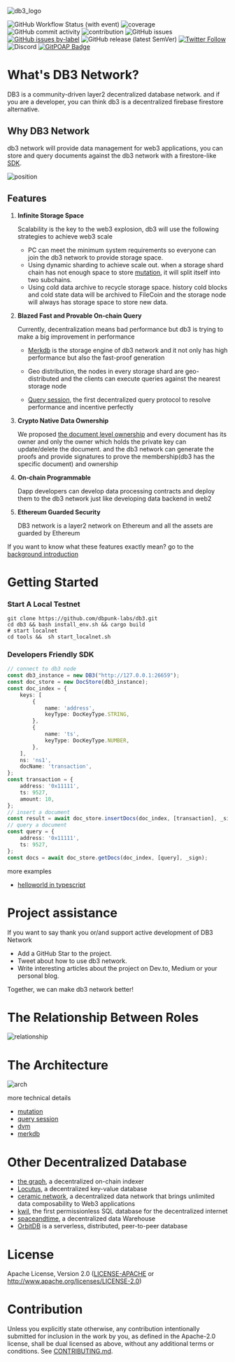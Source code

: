 ![db3_logo](./docs/images/db3_logo.png)

![GitHub Workflow Status (with event)](https://img.shields.io/github/actions/workflow/status/dbpunk-labs/db3/ci.yml?branch=main&style=flat-square)
![coverage](https://img.shields.io/codecov/c/github/dbpunk-labs/db3?style=flat-square)
![GitHub commit activity](https://img.shields.io/github/commit-activity/w/db3-teams/db3?style=flat-square)
![contribution](https://img.shields.io/github/contributors/dbpunk-labs/db3?style=flat-square)
![GitHub issues](https://img.shields.io/github/issues/db3-teams/db3?style=flat-square)
[![GitHub issues by-label](https://img.shields.io/github/issues/dbpunk-labs/db3/good%20first%20issue?style=flat-square)](https://github.com/dbpunk-labs/db3/issues?q=is%3Aopen+is%3Aissue+label%3A%22good+first+issue%22)
![GitHub release (latest SemVer)](https://img.shields.io/github/v/release/dbpunk-labs/db3?style=flat-square)
[![Twitter Follow](https://img.shields.io/twitter/follow/Db3Network?style=flat-square)](https://twitter.com/Db3Network)
![Discord](https://img.shields.io/discord/1025017851179962408?style=flat-square)
[![GitPOAP Badge](https://public-api.gitpoap.io/v1/repo/dbpunk-labs/db3/badge)](https://www.gitpoap.io/gh/dbpunk-labs/db3)


# What's DB3 Network?

DB3 is a community-driven layer2 decentralized database network. and if you are a developer, you can think db3 is a decentralized firebase firestore alternative.

## Why DB3 Network

db3 network will provide data management for web3 applications, you can store and query documents against the db3 network with a firestore-like [SDK](https://github.com/dbpunk-labs/db3.js).

![position](./docs/images/position_web3.jpg)

## Features

1. **Infinite Storage Space**

   Scalability is the key to the web3 explosion, db3 will use the following strategies to achieve web3 scale

    * PC can meet the minimum system requirements so everyone can join the db3 network to provide storage space.
    * Using dynamic sharding to achieve scale out. when a storage shard chain has not enough space to store [mutation](./docs/mutation.md), it will split itself into two subchains.
    * Using cold data archive to recycle storage space. history cold blocks and cold state data will be archived to FileCoin and the storage node will always has storage space to store new data.

2. **Blazed Fast and Provable On-chain Query**

   Currently, decentralization means bad performance but db3 is trying to make a big improvement in performance

	* [Merkdb](https://github.com/dbpunk-labs/db3/issues/100) is the storage engine of db3 network and it not only has high performance but also the fast-proof generation
	* Geo distribution, the nodes in every storage shard are geo-distributed and the clients can execute queries against the nearest storage node

    * [Query session](./docs/query.md), the first decentralized query protocol to resolve performance and incentive perfectly

3. **Crypto Native Data Ownership**


    We proposed [the document level ownership](https://github.com/dbpunk-labs/db3/issues/271) and every document has its owner and only the owner which holds the private key can update/delete the document. and the db3 network can generate the proofs and provide signatures to prove the membership(db3 has the specific document) and ownership

4. **On-chain Programmable**

    Dapp developers can develop data processing contracts and deploy them to the db3 network just like developing data backend in web2

5. **Ethereum Guarded Security**

    DB3 network is a layer2 network on Ethereum and all the assets are guarded by Ethereum

If you want to know what these features exactly mean? go to the [background introduction](./docs/background.md)

# Getting Started

### Start A Local Testnet

```shell
git clone https://github.com/dbpunk-labs/db3.git
cd db3 && bash install_env.sh && cargo build
# start localnet
cd tools &&  sh start_localnet.sh
```

### Developers Friendly SDK

```typescript
// connect to db3 node
const db3_instance = new DB3("http://127.0.0.1:26659");
const doc_store = new DocStore(db3_instance);
const doc_index = {
    keys: [
        {
            name: 'address',
            keyType: DocKeyType.STRING,
        },
        {
            name: 'ts',
            keyType: DocKeyType.NUMBER,
        },
    ],
    ns: 'ns1',
    docName: 'transaction',
};
const transaction = {
    address: '0x11111',
    ts: 9527,
    amount: 10,
};
// insert a document
const result = await doc_store.insertDocs(doc_index, [transaction], _sign, 1);
// query a document
const query = {
    address: '0x11111',
    ts: 9527,
};
const docs = await doc_store.getDocs(doc_index, [query], _sign);
```

more examples

* [helloworld in typescript](./examples/helloworld)

# Project assistance

If you want to say thank you or/and support active development of DB3 Network

* Add a GitHub Star to the project.
* Tweet about how to use db3 network.
* Write interesting articles about the project on Dev.to, Medium or your personal blog.

Together, we can make db3 network better!


# The Relationship Between Roles

![relationship](./docs/images/db3-overview.svg)

# The Architecture

![arch](./docs/images/db3-architecture.svg)

more technical details
* [mutation](./docs/mutation.md)
* [query session](./docs/query.md)
* [dvm](./docs/dvm.md)
* [merkdb](https://github.com/dbpunk-labs/db3/issues/100)


# Other Decentralized Database

* [the graph](https://github.com/graphprotocol/graph-node), a decentralized on-chain indexer
* [Locutus](https://github.com/freenet/locutus), a decentralized key-value database
* [ceramic network](https://github.com/ceramicnetwork/ceramic), a decentralized data network that brings unlimited data composability to Web3 applications
* [kwil](https://github.com/kwilteam), the first permissionless SQL database for the decentralized internet
* [spaceandtime](https://www.spaceandtime.io/), a decentralized data Warehouse
* [OrbitDB](https://github.com/orbitdb/orbit-db) is a serverless, distributed, peer-to-peer database

# License
Apache License, Version 2.0
   ([LICENSE-APACHE](LICENSE-APACHE) or http://www.apache.org/licenses/LICENSE-2.0)

# Contribution

Unless you explicitly state otherwise, any contribution intentionally submitted
for inclusion in the work by you, as defined in the Apache-2.0 license, shall be
dual licensed as above, without any additional terms or conditions.
See [CONTRIBUTING.md](CONTRIBUTING.md).
